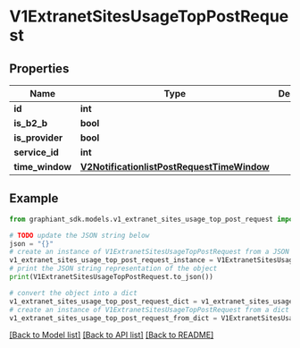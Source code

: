 # V1ExtranetSitesUsageTopPostRequest


## Properties

Name | Type | Description | Notes
------------ | ------------- | ------------- | -------------
**id** | **int** |  | [optional] 
**is_b2_b** | **bool** |  | [optional] 
**is_provider** | **bool** |  | [optional] 
**service_id** | **int** |  | [optional] 
**time_window** | [**V2NotificationlistPostRequestTimeWindow**](V2NotificationlistPostRequestTimeWindow.md) |  | [optional] 

## Example

```python
from graphiant_sdk.models.v1_extranet_sites_usage_top_post_request import V1ExtranetSitesUsageTopPostRequest

# TODO update the JSON string below
json = "{}"
# create an instance of V1ExtranetSitesUsageTopPostRequest from a JSON string
v1_extranet_sites_usage_top_post_request_instance = V1ExtranetSitesUsageTopPostRequest.from_json(json)
# print the JSON string representation of the object
print(V1ExtranetSitesUsageTopPostRequest.to_json())

# convert the object into a dict
v1_extranet_sites_usage_top_post_request_dict = v1_extranet_sites_usage_top_post_request_instance.to_dict()
# create an instance of V1ExtranetSitesUsageTopPostRequest from a dict
v1_extranet_sites_usage_top_post_request_from_dict = V1ExtranetSitesUsageTopPostRequest.from_dict(v1_extranet_sites_usage_top_post_request_dict)
```
[[Back to Model list]](../README.md#documentation-for-models) [[Back to API list]](../README.md#documentation-for-api-endpoints) [[Back to README]](../README.md)



